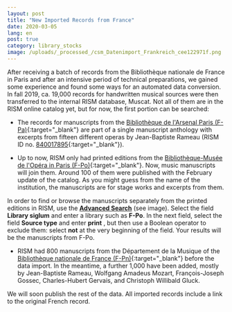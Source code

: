 ```yaml
---
layout: post
title: "New Imported Records from France"
date: 2020-03-05
lang: en
post: true
category: library_stocks
image: /uploads/_processed_/csm_Datenimport_Frankreich_cee122971f.png
---
```



After receiving a batch of records from the Bibliothèque nationale de France in Paris and after an intensive period of technical preparations, we gained some experience and found some ways for an automated data conversion. In fall 2019, ca. 19,000 records for handwritten musical sources were then transferred to the internal RISM database, Muscat. Not all of them are in the RISM online catalog yet, but for now, the first portion can be searched:

- The records for manuscripts from the [Bibliothèque de l'Arsenal Paris (F-Pa)](https://opac.rism.info/search?View=rism&siglum=F-Pa&Language=en){:target="_blank"} are part of a single manuscript anthology with excerpts from fifteen different operas by Jean-Baptiste Rameau (RISM ID no. [840017895](https://opac.rism.info/search?id=840017895&View=rism&Language=en){:target="_blank"}).

- Up to now, RISM only had printed editions from the [Bibliothèque-Musée de l'Opéra in Paris (F-Po)](https://opac.rism.info/search?View=rism&siglum=F-Po&Language=en){:target="_blank"}. Now, music manuscripts will join them. Around 100 of them were published with the February update of the catalog. As you might guess from the name of the institution, the manuscripts are for stage works and excerpts from them.

In order to find or browse the manuscripts separately from the printed editions in RISM, use the [**Advanced Search**](https://opac.rism.info/advanced-search) (see image). Select the field **Library siglum** and enter a library such as **F-Po**. In the next field, select the field **Source type** and enter **print** , but then use a Boolean operator to exclude them: select **not** at the very beginning of the field. Your results will be the manuscripts from F-Po.

- RISM had 800 manuscripts from the Département de la Musique of the [Bibliothèque nationale de France (F-Pn)](https://opac.rism.info/search?View=rism&siglum=F-Pn&Language=en){:target="_blank"} before the data import. In the meantime, a further 1,000 have been added, mostly by Jean-Baptiste Rameau, Wolfgang Amadeus Mozart, François-Joseph Gossec, Charles-Hubert Gervais, and Christoph Willibald Gluck.

We will soon publish the rest of the data. All imported records include a link to the original French record.



<script type="text/javascript">var switchTo5x=true;</script><script type="text/javascript" src="http://w.sharethis.com/button/buttons.js"></script><script type="text/javascript">stLight.options({publisher: "9b601438-1ce1-49d8-bfd7-9cff5df54c17", doNotHash: false, doNotCopy: false, hashAddressBar: false});</script>